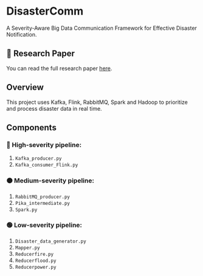# DisasterComm

A Severity-Aware Big Data Communication Framework for Effective Disaster Notification.
## 📄 Research Paper
You can read the full research paper [here](DisasterComm%20-%20A%20Severity-Aware%20Big%20Data%20Communication%20Framework%20for%20Effective%20Disaster%20Notification%20(1).pdf).


## Overview
This project uses  Kafka, Flink, RabbitMQ, Spark and Hadoop to prioritize and process disaster data in real time.

## Components

### 🔴 High-severity pipeline:
1. `Kafka_producer.py`  
2. `Kafka_consumer_Flink.py`

### 🟠 Medium-severity pipeline:
1. `RabbitMQ_producer.py`  
2. `Pika_intermediate.py`  
3. `Spark.py`

### 🟢 Low-severity pipeline:
1. `Disaster_data_generator.py`  
2. `Mapper.py`  
3. `Reducerfire.py`  
4. `Reducerflood.py`  
5. `Reducerpower.py`

